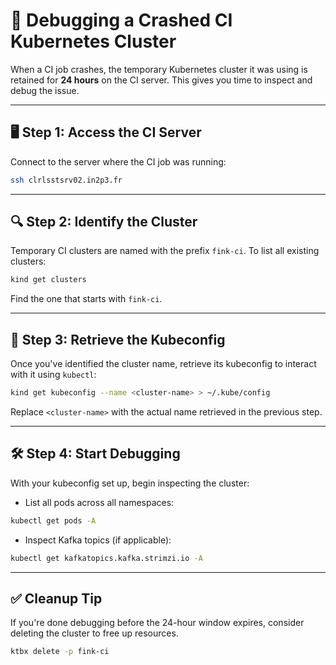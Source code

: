 # 🔧 Debugging a Crashed CI Kubernetes Cluster

When a CI job crashes, the temporary Kubernetes cluster it was using is retained for **24 hours** on the CI server. This gives you time to inspect and debug the issue.

---

## 🖥️ Step 1: Access the CI Server

Connect to the server where the CI job was running:

```bash
ssh clrlsstsrv02.in2p3.fr
```

---

## 🔍 Step 2: Identify the Cluster

Temporary CI clusters are named with the prefix `fink-ci`. To list all existing clusters:

```bash
kind get clusters
```

Find the one that starts with `fink-ci`.

---

## 📁 Step 3: Retrieve the Kubeconfig

Once you've identified the cluster name, retrieve its kubeconfig to interact with it using `kubectl`:

```bash
kind get kubeconfig --name <cluster-name> > ~/.kube/config
```

Replace `<cluster-name>` with the actual name retrieved in the previous step.

---

## 🛠️ Step 4: Start Debugging

With your kubeconfig set up, begin inspecting the cluster:

- List all pods across all namespaces:

```bash
kubectl get pods -A
```

- Inspect Kafka topics (if applicable):

```bash
kubectl get kafkatopics.kafka.strimzi.io -A
```

---

## ✅ Cleanup Tip

If you're done debugging before the 24-hour window expires, consider deleting the cluster to free up resources.

```bash
ktbx delete -p fink-ci
```